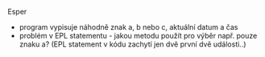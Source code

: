 Esper

- program vypisuje náhodně znak a, b nebo c, aktuální datum a čas
- problém v EPL statementu - jakou metodu použít pro výběr např. pouze znaku a? 
  (EPL statement v kódu zachytí jen dvě první dvě události..)
